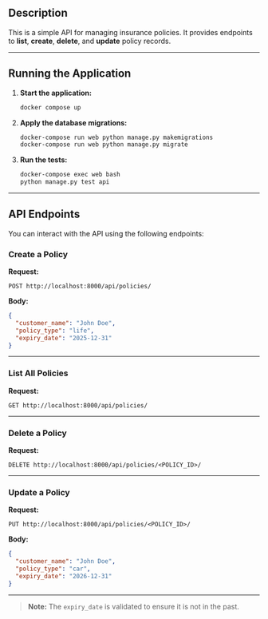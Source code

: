 ## Description

This is a simple API for managing insurance policies. It provides endpoints to **list**, **create**, **delete**, and **update** policy records.

---

## Running the Application

1. **Start the application:**
   ```sh
   docker compose up
   ```

2. **Apply the database migrations:**
   ```sh
   docker-compose run web python manage.py makemigrations
   docker-compose run web python manage.py migrate
   ```

3. **Run the tests:**
   ```sh
   docker-compose exec web bash
   python manage.py test api
   ```

---

## API Endpoints

You can interact with the API using the following endpoints:

### Create a Policy

**Request:**
```
POST http://localhost:8000/api/policies/
```

**Body:**
```json
{
  "customer_name": "John Doe",
  "policy_type": "life",
  "expiry_date": "2025-12-31"
}
```

---

### List All Policies

**Request:**
```
GET http://localhost:8000/api/policies/
```

---

### Delete a Policy

**Request:**
```
DELETE http://localhost:8000/api/policies/<POLICY_ID>/
```

---

### Update a Policy

**Request:**
```
PUT http://localhost:8000/api/policies/<POLICY_ID>/
```

**Body:**
```json
{
  "customer_name": "John Doe",
  "policy_type": "car",
  "expiry_date": "2026-12-31"
}
```

---

> **Note:** The `expiry_date` is validated to ensure it is not in the past.